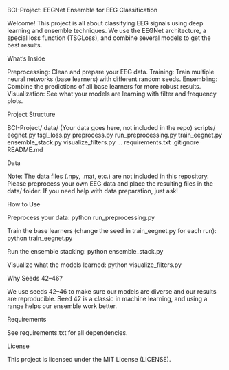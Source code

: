 BCI-Project: EEGNet Ensemble for EEG Classification

Welcome! This project is all about classifying EEG signals using deep learning and ensemble techniques.
We use the EEGNet architecture, a special loss function (TSGLoss), and combine several models to get the best results.

What’s Inside

Preprocessing: Clean and prepare your EEG data. Training: Train multiple neural networks (base learners) with different random seeds. Ensembling: Combine the predictions of all base learners for more robust results. Visualization: See what your models are learning with filter and frequency plots.

Project Structure

BCI-Project/ data/ (Your data goes here, not included in the repo) scripts/ eegnet.py tsgl_loss.py preprocess.py run_preprocessing.py train_eegnet.py ensemble_stack.py visualize_filters.py ... requirements.txt .gitignore README.md

Data

Note:
The data files (.npy, .mat, etc.) are not included in this repository.
Please preprocess your own EEG data and place the resulting files in the data/ folder.
If you need help with data preparation, just ask!

How to Use

Preprocess your data:
python run_preprocessing.py

Train the base learners (change the seed in train_eegnet.py for each run):
python train_eegnet.py

Run the ensemble stacking:
python ensemble_stack.py

Visualize what the models learned:
python visualize_filters.py

Why Seeds 42–46?

We use seeds 42–46 to make sure our models are diverse and our results are reproducible.
Seed 42 is a classic in machine learning, and using a range helps our ensemble work better.

Requirements

See requirements.txt for all dependencies.

License

This project is licensed under the MIT License (LICENSE).